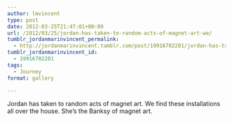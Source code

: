 ```yaml
---
author: lmvincent
type: post
date: 2012-03-25T21:47:01+00:00
url: /2012/03/25/jordan-has-taken-to-random-acts-of-magnet-art-we/
tumblr_jordanmarinvincent_permalink:
  - http://jordanmarinvincent.tumblr.com/post/19916702201/jordan-has-taken-to-random-acts-of-magnet-art-we
tumblr_jordanmarinvincent_id:
  - 19916702201
tags:
  - Journey
format: gallery

---
```

Jordan has taken to random acts of magnet art. We find these installations all over the house. She&rsquo;s the Banksy of magnet art.